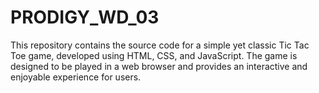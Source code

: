 # PRODIGY_WD_03
This repository contains the source code for a simple yet classic Tic Tac Toe game, developed using HTML, CSS, and JavaScript. The game is designed to be played in a web browser and provides an interactive and enjoyable experience for users.
